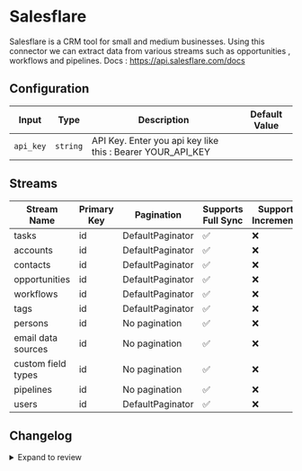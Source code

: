 # Salesflare
Salesflare is a CRM tool for small and medium businesses.
Using this connector we can extract data from various streams such as opportunities , workflows and pipelines.
Docs : https://api.salesflare.com/docs

## Configuration

| Input | Type | Description | Default Value |
|-------|------|-------------|---------------|
| `api_key` | `string` | API Key. Enter you api key like this : Bearer YOUR_API_KEY |  |

## Streams
| Stream Name | Primary Key | Pagination | Supports Full Sync | Supports Incremental |
|-------------|-------------|------------|---------------------|----------------------|
| tasks | id | DefaultPaginator | ✅ |  ❌  |
| accounts | id | DefaultPaginator | ✅ |  ❌  |
| contacts | id | DefaultPaginator | ✅ |  ❌  |
| opportunities | id | DefaultPaginator | ✅ |  ❌  |
| workflows | id | DefaultPaginator | ✅ |  ❌  |
| tags | id | DefaultPaginator | ✅ |  ❌  |
| persons | id | No pagination | ✅ |  ❌  |
| email data sources | id | No pagination | ✅ |  ❌  |
| custom field types | id | No pagination | ✅ |  ❌  |
| pipelines | id | No pagination | ✅ |  ❌  |
| users | id | DefaultPaginator | ✅ |  ❌  |

## Changelog

<details>
  <summary>Expand to review</summary>

| Version          | Date              | Pull Request | Subject        |
|------------------|-------------------|--------------|----------------|
| 0.0.27 | 2025-08-16 | [65001](https://github.com/airbytehq/airbyte/pull/65001) | Update dependencies |
| 0.0.26 | 2025-08-02 | [64445](https://github.com/airbytehq/airbyte/pull/64445) | Update dependencies |
| 0.0.25 | 2025-07-19 | [63644](https://github.com/airbytehq/airbyte/pull/63644) | Update dependencies |
| 0.0.24 | 2025-07-05 | [62670](https://github.com/airbytehq/airbyte/pull/62670) | Update dependencies |
| 0.0.23 | 2025-06-28 | [62281](https://github.com/airbytehq/airbyte/pull/62281) | Update dependencies |
| 0.0.22 | 2025-06-21 | [61788](https://github.com/airbytehq/airbyte/pull/61788) | Update dependencies |
| 0.0.21 | 2025-05-24 | [60440](https://github.com/airbytehq/airbyte/pull/60440) | Update dependencies |
| 0.0.20 | 2025-05-10 | [60096](https://github.com/airbytehq/airbyte/pull/60096) | Update dependencies |
| 0.0.19 | 2025-05-04 | [58983](https://github.com/airbytehq/airbyte/pull/58983) | Update dependencies |
| 0.0.18 | 2025-04-19 | [57980](https://github.com/airbytehq/airbyte/pull/57980) | Update dependencies |
| 0.0.17 | 2025-04-05 | [57458](https://github.com/airbytehq/airbyte/pull/57458) | Update dependencies |
| 0.0.16 | 2025-03-29 | [56751](https://github.com/airbytehq/airbyte/pull/56751) | Update dependencies |
| 0.0.15 | 2025-03-22 | [56212](https://github.com/airbytehq/airbyte/pull/56212) | Update dependencies |
| 0.0.14 | 2025-03-08 | [55051](https://github.com/airbytehq/airbyte/pull/55051) | Update dependencies |
| 0.0.13 | 2025-02-23 | [54568](https://github.com/airbytehq/airbyte/pull/54568) | Update dependencies |
| 0.0.12 | 2025-02-15 | [53948](https://github.com/airbytehq/airbyte/pull/53948) | Update dependencies |
| 0.0.11 | 2025-02-08 | [53489](https://github.com/airbytehq/airbyte/pull/53489) | Update dependencies |
| 0.0.10 | 2025-02-01 | [52960](https://github.com/airbytehq/airbyte/pull/52960) | Update dependencies |
| 0.0.9 | 2025-01-25 | [52486](https://github.com/airbytehq/airbyte/pull/52486) | Update dependencies |
| 0.0.8 | 2025-01-18 | [51918](https://github.com/airbytehq/airbyte/pull/51918) | Update dependencies |
| 0.0.7 | 2025-01-11 | [51311](https://github.com/airbytehq/airbyte/pull/51311) | Update dependencies |
| 0.0.6 | 2024-12-28 | [50695](https://github.com/airbytehq/airbyte/pull/50695) | Update dependencies |
| 0.0.5 | 2024-12-21 | [50234](https://github.com/airbytehq/airbyte/pull/50234) | Update dependencies |
| 0.0.4 | 2024-12-14 | [49660](https://github.com/airbytehq/airbyte/pull/49660) | Update dependencies |
| 0.0.3 | 2024-12-12 | [49325](https://github.com/airbytehq/airbyte/pull/49325) | Update dependencies |
| 0.0.2 | 2024-12-11 | [49078](https://github.com/airbytehq/airbyte/pull/49078) | Starting with this version, the Docker image is now rootless. Please note that this and future versions will not be compatible with Airbyte versions earlier than 0.64 |
| 0.0.1 | 2024-11-07 | | Initial release by [@ombhardwajj](https://github.com/ombhardwajj) via Connector Builder |

</details>
